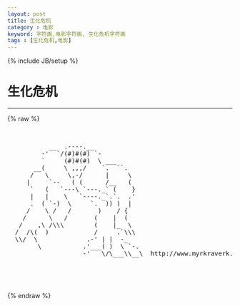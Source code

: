 ```yaml
---
layout: post
title: 生化危机
category : 电影
keyword: 字符画,电影字符画, 生化危机字符画
tags : [生化危机,电影]
---
```

{% include JB/setup %}
# 生化危机
---
{% raw %}
<pre>


           __  .----.__
         -&#039;  `/(#)#(#) `-
         `     (#)#(#)  \ ___
       __(     \ ,,,/    `.  ``.
      /   \     \,-/      |     \
     |     `--   ( (      /__   (
      `   (   `---\ `---._` (    }
      |   |    \   `----._`.`.  .&#039;
      .  ( `-)  \     `.  )) )  |
     /    \ /   /       )    / {
    /      \   /       (    |  (
   /    ,\ /\\\        (    |_  \
  /  /\(  )            /     .`\\\
  \\/  \             .-&#039; | |  -_
        \           .&#039;___( )  \ `-.
                    -&#039;   \/\___\\__\  http://www.myrkraverk.com/ascii/



 </pre>
{% endraw %}
